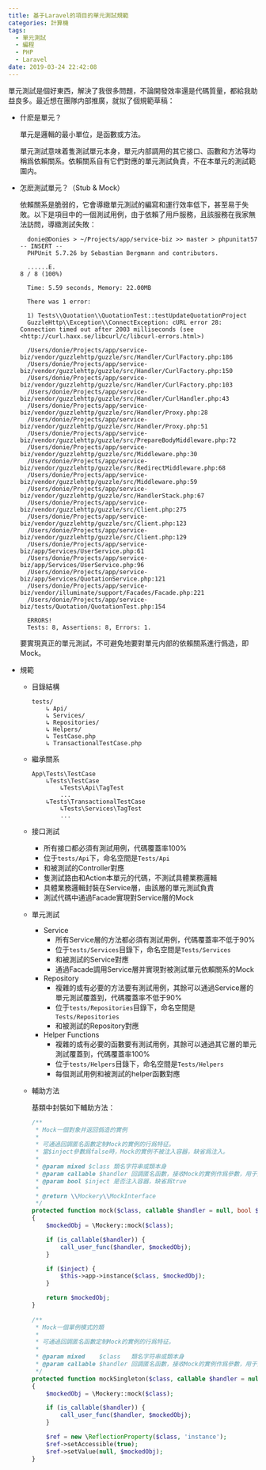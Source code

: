 ```yaml
---
title: 基于Laravel的項目的單元測試規範
categories: 計算機
tags:
  - 單元測試
  - 編程
  - PHP
  - Laravel
date: 2019-03-24 22:42:08
---
```



單元測試是個好東西，解決了我很多問題，不論開發效率還是代碼質量，都給我助益良多。最近想在團隊内部推廣，就拟了個規範草稿：

- 什麽是單元？

  單元是邏輯的最小單位，是函數或方法。

  單元測試意味着隻測試單元本身，單元内部調用的其它接口、函數和方法等均稱爲依賴關系。依賴關系自有它們對應的單元測試負責，不在本單元的測試範圍内。

- 怎麽測試單元？（Stub & Mock）

  依賴關系是脆弱的，它會導緻單元測試的編寫和運行效率低下，甚至易于失敗。以下是項目中的一個測試用例，由于依賴了用戶服務，且該服務在我家無法訪問，導緻測試失敗：

  ```
    donie@Donies > ~/Projects/app/service-biz >> master > phpunitat57                                  -- INSERT --
    PHPUnit 5.7.26 by Sebastian Bergmann and contributors.
    
    ......E.                                                            8 / 8 (100%)
    
    Time: 5.59 seconds, Memory: 22.00MB
    
    There was 1 error:
    
    1) Tests\\Quotation\\QuotationTest::testUpdateQuotationProject
    GuzzleHttp\\Exception\\ConnectException: cURL error 28: Connection timed out after 2003 milliseconds (see <http://curl.haxx.se/libcurl/c/libcurl-errors.html>)
    
    /Users/donie/Projects/app/service-biz/vendor/guzzlehttp/guzzle/src/Handler/CurlFactory.php:186
    /Users/donie/Projects/app/service-biz/vendor/guzzlehttp/guzzle/src/Handler/CurlFactory.php:150
    /Users/donie/Projects/app/service-biz/vendor/guzzlehttp/guzzle/src/Handler/CurlFactory.php:103
    /Users/donie/Projects/app/service-biz/vendor/guzzlehttp/guzzle/src/Handler/CurlHandler.php:43
    /Users/donie/Projects/app/service-biz/vendor/guzzlehttp/guzzle/src/Handler/Proxy.php:28
    /Users/donie/Projects/app/service-biz/vendor/guzzlehttp/guzzle/src/Handler/Proxy.php:51
    /Users/donie/Projects/app/service-biz/vendor/guzzlehttp/guzzle/src/PrepareBodyMiddleware.php:72
    /Users/donie/Projects/app/service-biz/vendor/guzzlehttp/guzzle/src/Middleware.php:30
    /Users/donie/Projects/app/service-biz/vendor/guzzlehttp/guzzle/src/RedirectMiddleware.php:68
    /Users/donie/Projects/app/service-biz/vendor/guzzlehttp/guzzle/src/Middleware.php:59
    /Users/donie/Projects/app/service-biz/vendor/guzzlehttp/guzzle/src/HandlerStack.php:67
    /Users/donie/Projects/app/service-biz/vendor/guzzlehttp/guzzle/src/Client.php:275
    /Users/donie/Projects/app/service-biz/vendor/guzzlehttp/guzzle/src/Client.php:123
    /Users/donie/Projects/app/service-biz/vendor/guzzlehttp/guzzle/src/Client.php:129
    /Users/donie/Projects/app/service-biz/app/Services/UserService.php:61
    /Users/donie/Projects/app/service-biz/app/Services/UserService.php:96
    /Users/donie/Projects/app/service-biz/app/Services/QuotationService.php:121
    /Users/donie/Projects/app/service-biz/vendor/illuminate/support/Facades/Facade.php:221
    /Users/donie/Projects/app/service-biz/tests/Quotation/QuotationTest.php:154
    
    ERRORS!
    Tests: 8, Assertions: 8, Errors: 1.
  ```

  要實現真正的單元測試，不可避免地要對單元内部的依賴關系進行僞造，即Mock。

- 規範

  - 目錄結構

    ```
    tests/
        ↳ Api/
        ↳ Services/
        ↳ Repositories/
        ↳ Helpers/
        ↳ TestCase.php
        ↳ TransactionalTestCase.php
    ```

  - 繼承關系

    ```
    App\Tests\TestCase
        ↳Tests\TestCase
            ↳Tests\Api\TagTest
            ...
        ↳Tests\TransactionalTestCase
            ↳Tests\Services\TagTest
            ...
    ```

  - 接口測試

    - 所有接口都必須有測試用例，代碼覆蓋率100%
    - 位于`tests/Api`下，命名空間是`Tests/Api`
    - 和被測試的Controller對應
    - 隻測試路由和Action本單元的代碼，不測試具體業務邏輯
    - 具體業務邏輯封裝在Service層，由該層的單元測試負責
    - 測試代碼中通過Facade實現對Service層的Mock

  - 單元測試

    - Service 
      - 所有Service層的方法都必須有測試用例，代碼覆蓋率不低于90%
      - 位于`tests/Services`目錄下，命名空間是`Tests/Services`
      - 和被測試的Service對應
      - 通過Facade調用Service層并實現對被測試單元依賴關系的Mock
    - Repository 
      - 複雜的或有必要的方法要有測試用例，其餘可以通過Service層的單元測試覆蓋到，代碼覆蓋率不低于90%
      - 位于`tests/Repositories`目錄下，命名空間是`Tests/Repositories`
      - 和被測試的Repository對應
    - Helper Functions 
      - 複雜的或有必要的函數要有測試用例，其餘可以通過其它層的單元測試覆蓋到，代碼覆蓋率100%
      - 位于`tests/Helpers`目錄下，命名空間是`Tests/Helpers`
      - 每個測試用例和被測試的helper函數對應

  - 輔助方法

    基類中封裝如下輔助方法：

    ```php
    /**
     * Mock一個對象并返回僞造的實例
     *
     * 可通過回調匿名函數定制Mock的實例的行爲特征。
     * 當$inject參數爲false時，Mock的實例不被注入容器，缺省爲注入。
     *
     * @param mixed $class 類名字符串或類本身
     * @param callable $handler 回調匿名函數，接收Mock的實例作爲參數，用于定制實例自身行爲特征
     * @param bool $inject 是否注入容器，缺省爲true
     *
     * @return \\Mockery\\MockInterface
     */
    protected function mock($class, callable $handler = null, bool $inject = true): MockInterface
    {
        $mockedObj = \Mockery::mock($class);
    
        if (is_callable($handler)) {
            call_user_func($handler, $mockedObj);
        }
    
        if ($inject) {
            $this->app->instance($class, $mockedObj);
        }
    
        return $mockedObj;
    }
      
    /**
     * Mock一個單例模式的類
     *
     * 可通過回調匿名函數定制Mock的實例的行爲特征。
     *
     * @param mixed    $class   類名字符串或類本身
     * @param callable $handler 回調匿名函數，接收Mock的實例作爲參數，用于定制實例自身行爲特征
     */
    protected function mockSingleton($class, callable $handler = null): void
    {
        $mockedObj = \Mockery::mock($class);
    
        if (is_callable($handler)) {
            call_user_func($handler, $mockedObj);
        }
    
        $ref = new \ReflectionProperty($class, 'instance');
        $ref->setAccessible(true);
        $ref->setValue(null, $mockedObj);
    }
    ```
